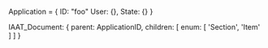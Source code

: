 
Application = {
    ID: "foo"
    User: {},
    State: {}
}

IAAT_Document: {
    parent: ApplicationID,
    children: [
        enum: [ 'Section', 'Item' ]
    ]
}
        



